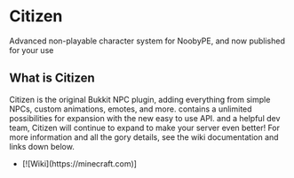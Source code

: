 # Citizen
Advanced non-playable character system for NoobyPE, and now published for your use
## What is Citizen
Citizen is the original Bukkit NPC plugin, adding everything from simple NPCs, custom animations, emotes, and more.
contains a unlimited possibilities for expansion with the new easy to use API.
and a helpful dev team, Citizen will continue to expand to make your server even better! 
For more information and all the gory details, see the wiki documentation and links down below.

<ul>
  <li>
     [![Wiki](https://minecraft.com)]
  </li>
</ul>